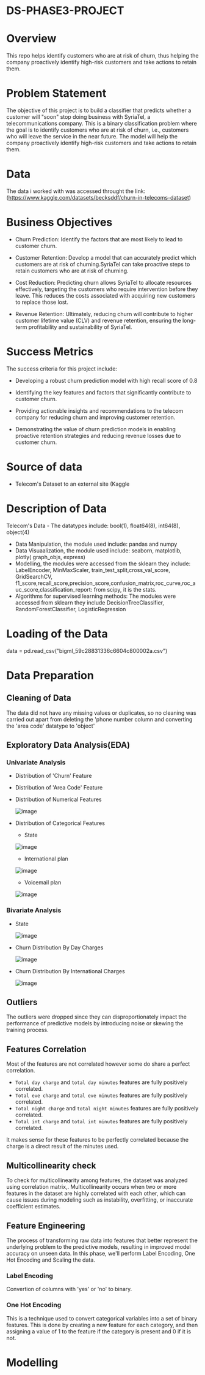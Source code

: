 # DS-PHASE3-PROJECT

# Overview

This repo helps identify customers who are at risk of churn, thus helping the company proactively identify high-risk customers and take actions to retain them.

# Problem Statement
The objective of this project is to build a classifier that predicts whether a customer will "soon" stop doing business with SyriaTel, a telecommunications company. This is a binary classification problem where the goal is to identify customers who are at risk of churn, i.e., customers who will leave the service in the near future. The model will help the company proactively identify high-risk customers and take actions to retain them.

# Data 
The data i worked with was accessed throught the link: (https://www.kaggle.com/datasets/becksddf/churn-in-telecoms-dataset) 

# Business Objectives

* Churn Prediction: Identify the factors that are most likely to lead to customer churn.
  
* Customer Retention: Develop a model that can accurately predict which customers are at risk of churning.SyriaTel can take proactive steps to retain customers who are at risk of churning.
  
* Cost Reduction: Predicting churn allows SyriaTel to allocate resources effectively, targeting the customers who require intervention before they leave. This reduces the costs associated with acquiring new customers to replace those lost.
  
* Revenue Retention: Ultimately, reducing churn will contribute to higher customer lifetime value (CLV) and revenue retention, ensuring the long-term profitability and sustainability of SyriaTel.

# Success Metrics

The success criteria for this project include: 

* Developing a robust churn prediction model with high recall score of 0.8 

* Identifying the key features and factors that significantly contribute to customer churn. 

* Providing actionable insights and recommendations to the telecom company for reducing churn and improving customer retention. 

* Demonstrating the value of churn prediction models in enabling proactive retention strategies and reducing revenue losses due to customer churn.

# Source of data 

* Telecom's Dataset to an external site (Kaggle

# Description of Data
Telecom's Data - The datatypes include: bool(1), float64(8), int64(8), object(4)

* Data Manipulation, the module used include: pandas and numpy
* Data Visuaalization, the module used include: seaborn, matplotlib, plotly( graph_objs, express)
* Modelling, the modules were accessed from the sklearn they include: LabelEncoder, MinMaxScaler, train_test_split,cross_val_score, GridSearchCV, f1_score,recall_score,precision_score,confusion_matrix,roc_curve,roc_auc_score,classification_report: from scipy, it is the stats.
* Algorithms for supervised learning methods: The modules were accessed from sklearn they include DecisionTreeClassifier, RandomForestClassifier, LogisticRegression

# Loading of the Data
data = pd.read_csv("bigml_59c28831336c6604c800002a.csv")

# Data Preparation

## Cleaning of Data 
The data did not have any missing values or duplicates, so no cleaning was carried out apart from deleting the 'phone number column and converting the 'area code' datatype to 'object'

## Exploratory Data Analysis(EDA)

### Univariate Analysis 
* Distribution of 'Churn' Feature
  
* Distribution of 'Area Code' Feature
  
* Distribution of Numerical Features
  
   ![image](https://github.com/user-attachments/assets/62bbc56f-2362-4eab-9fc3-e3a58f3ac573)

* Distribution of Categorical Features
  * State
  
  ![image](https://github.com/user-attachments/assets/a36c4071-a852-4e13-b38d-d7282e4243a0)
  
  * International plan
  
  ![image](https://github.com/user-attachments/assets/e89f7d27-1802-43be-befc-0cad8696091a)

  * Voicemail plan
  
  ![image](https://github.com/user-attachments/assets/8ab63259-5872-4534-b18d-2f3a9b574cae)

### Bivariate Analysis
  * State

    ![image](https://github.com/user-attachments/assets/412c61c6-e82e-455c-a40a-fa5d4a880e22)

  * Churn Distribution By Day Charges

    ![image](https://github.com/user-attachments/assets/0fcbb2a5-076c-4b85-964e-3f2a91861b67)

  * Churn Distribution By International Charges

    ![image](https://github.com/user-attachments/assets/e27d5d80-bbd6-4fb7-abaf-72ba12d9c6b6)

## Outliers

The outliers were dropped since they can disproportionately impact the performance of predictive models by introducing noise or skewing the training process.

## Features Correlation

Most of the features are not correlated however some do share a perfect correlation.
* `Total day charge` and `total day minutes` features are fully positively correlated.
* `Total eve charge` and `total eve minutes` features are fully positively correlated.
* `Total night charge` and `total night minutes` features are fully positively correlated.
* `Total int charge` and `total int minutes` features are fully positively correlated.

It makes sense for these features to be perfectly correlated because the charge is a direct result of the minutes used.

## Multicollinearity check

To check for multicollinearity among features, the dataset was analyzed using correlation matrix,. Multicollinearity occurs when two or more features in the dataset are highly correlated with each other, which can cause issues during modeling such as instability, overfitting, or inaccurate coefficient estimates. 

## Feature Engineering

The process of transforming raw data into features that better represent the underlying problem to the predictive models, resulting in improved model accuracy on unseen data. In this phase, we'll perform Label Encoding, One Hot Encoding and Scaling the data.

### Label Encoding 

Convertion of columns with 'yes' or 'no' to binary.

### One Hot Encoding

This is a technique used to convert categorical variables into a set of binary features. This is done by creating a new feature for each category, and then assigning a value of 1 to the feature if the category is present and 0 if it is not.

# Modelling


